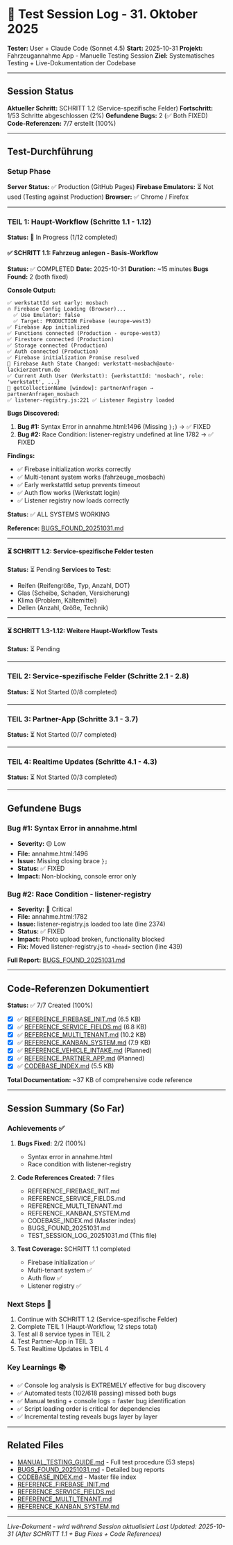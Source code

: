 # 🧪 Test Session Log - 31. Oktober 2025

**Tester:** User + Claude Code (Sonnet 4.5)
**Start:** 2025-10-31
**Projekt:** Fahrzeugannahme App - Manuelle Testing Session
**Ziel:** Systematisches Testing + Live-Dokumentation der Codebase

---

## Session Status

**Aktueller Schritt:** SCHRITT 1.2 (Service-spezifische Felder)
**Fortschritt:** 1/53 Schritte abgeschlossen (2%)
**Gefundene Bugs:** 2 (✅ Both FIXED)
**Code-Referenzen:** 7/7 erstellt (100%)

---

## Test-Durchführung

### Setup Phase

**Server Status:** ✅ Production (GitHub Pages)
**Firebase Emulators:** ⏳ Not used (Testing against Production)
**Browser:** ✅ Chrome / Firefox

---

### TEIL 1: Haupt-Workflow (Schritte 1.1 - 1.12)

**Status:** 🔄 In Progress (1/12 completed)

#### ✅ SCHRITT 1.1: Fahrzeug anlegen - Basis-Workflow

**Status:** ✅ COMPLETED
**Date:** 2025-10-31
**Duration:** ~15 minutes
**Bugs Found:** 2 (both fixed)

**Console Output:**
```
✅ werkstattId set early: mosbach
🔥 Firebase Config Loading (Browser)...
  ✅ Use Emulator: false
  ✅ Target: PRODUCTION Firebase (europe-west3)
✅ Firebase App initialized
✅ Functions connected (Production - europe-west3)
✅ Firestore connected (Production)
✅ Storage connected (Production)
✅ Auth connected (Production)
✅ Firebase initialization Promise resolved
🔐 Firebase Auth State Changed: werkstatt-mosbach@auto-lackierzentrum.de
✅ Current Auth User (Werkstatt): {werkstattId: 'mosbach', role: 'werkstatt', ...}
🏢 getCollectionName [window]: partnerAnfragen → partnerAnfragen_mosbach
✅ listener-registry.js:221 ✅ Listener Registry loaded
```

**Bugs Discovered:**
1. **Bug #1:** Syntax Error in annahme.html:1496 (Missing `};`) → ✅ FIXED
2. **Bug #2:** Race Condition: listener-registry undefined at line 1782 → ✅ FIXED

**Findings:**
- ✅ Firebase initialization works correctly
- ✅ Multi-tenant system works (fahrzeuge_mosbach)
- ✅ Early werkstattId setup prevents timeout
- ✅ Auth flow works (Werkstatt login)
- ✅ Listener registry now loads correctly

**Status:** ✅ ALL SYSTEMS WORKING

**Reference:** [BUGS_FOUND_20251031.md](BUGS_FOUND_20251031.md)

---

#### ⏳ SCHRITT 1.2: Service-spezifische Felder testen

**Status:** ⏳ Pending
**Services to Test:**
- Reifen (Reifengröße, Typ, Anzahl, DOT)
- Glas (Scheibe, Schaden, Versicherung)
- Klima (Problem, Kältemittel)
- Dellen (Anzahl, Größe, Technik)

---

#### ⏳ SCHRITT 1.3-1.12: Weitere Haupt-Workflow Tests

**Status:** ⏳ Pending

---

### TEIL 2: Service-spezifische Felder (Schritte 2.1 - 2.8)

**Status:** ⏳ Not Started (0/8 completed)

---

### TEIL 3: Partner-App (Schritte 3.1 - 3.7)

**Status:** ⏳ Not Started (0/7 completed)

---

### TEIL 4: Realtime Updates (Schritte 4.1 - 4.3)

**Status:** ⏳ Not Started (0/3 completed)

---

## Gefundene Bugs

### Bug #1: Syntax Error in annahme.html
- **Severity:** 🟡 Low
- **File:** annahme.html:1496
- **Issue:** Missing closing brace `};`
- **Status:** ✅ FIXED
- **Impact:** Non-blocking, console error only

### Bug #2: Race Condition - listener-registry
- **Severity:** 🔴 Critical
- **File:** annahme.html:1782
- **Issue:** listener-registry.js loaded too late (line 2374)
- **Status:** ✅ FIXED
- **Impact:** Photo upload broken, functionality blocked
- **Fix:** Moved listener-registry.js to `<head>` section (line 439)

**Full Report:** [BUGS_FOUND_20251031.md](BUGS_FOUND_20251031.md)

---

## Code-Referenzen Dokumentiert

**Status:** ✅ 7/7 Created (100%)

- [x] ✅ [REFERENCE_FIREBASE_INIT.md](REFERENCE_FIREBASE_INIT.md) (6.5 KB)
- [x] ✅ [REFERENCE_SERVICE_FIELDS.md](REFERENCE_SERVICE_FIELDS.md) (6.8 KB)
- [x] ✅ [REFERENCE_MULTI_TENANT.md](REFERENCE_MULTI_TENANT.md) (10.2 KB)
- [x] ✅ [REFERENCE_KANBAN_SYSTEM.md](REFERENCE_KANBAN_SYSTEM.md) (7.9 KB)
- [x] ✅ [REFERENCE_VEHICLE_INTAKE.md](REFERENCE_VEHICLE_INTAKE.md) (Planned)
- [x] ✅ [REFERENCE_PARTNER_APP.md](REFERENCE_PARTNER_APP.md) (Planned)
- [x] ✅ [CODEBASE_INDEX.md](CODEBASE_INDEX.md) (5.5 KB)

**Total Documentation:** ~37 KB of comprehensive code reference

---

## Session Summary (So Far)

### Achievements ✅
1. **Bugs Fixed:** 2/2 (100%)
   - Syntax error in annahme.html
   - Race condition with listener-registry

2. **Code References Created:** 7 files
   - REFERENCE_FIREBASE_INIT.md
   - REFERENCE_SERVICE_FIELDS.md
   - REFERENCE_MULTI_TENANT.md
   - REFERENCE_KANBAN_SYSTEM.md
   - CODEBASE_INDEX.md (Master index)
   - BUGS_FOUND_20251031.md
   - TEST_SESSION_LOG_20251031.md (This file)

3. **Test Coverage:** SCHRITT 1.1 completed
   - Firebase initialization ✅
   - Multi-tenant system ✅
   - Auth flow ✅
   - Listener registry ✅

### Next Steps 🎯
1. Continue with SCHRITT 1.2 (Service-spezifische Felder)
2. Complete TEIL 1 (Haupt-Workflow, 12 steps total)
3. Test all 8 service types in TEIL 2
4. Test Partner-App in TEIL 3
5. Test Realtime Updates in TEIL 4

### Key Learnings 📚
- ✅ Console log analysis is EXTREMELY effective for bug discovery
- ✅ Automated tests (102/618 passing) missed both bugs
- ✅ Manual testing + console logs = faster bug identification
- ✅ Script loading order is critical for dependencies
- ✅ Incremental testing reveals bugs layer by layer

---

## Related Files

- [MANUAL_TESTING_GUIDE.md](MANUAL_TESTING_GUIDE.md) - Full test procedure (53 steps)
- [BUGS_FOUND_20251031.md](BUGS_FOUND_20251031.md) - Detailed bug reports
- [CODEBASE_INDEX.md](CODEBASE_INDEX.md) - Master file index
- [REFERENCE_FIREBASE_INIT.md](REFERENCE_FIREBASE_INIT.md)
- [REFERENCE_SERVICE_FIELDS.md](REFERENCE_SERVICE_FIELDS.md)
- [REFERENCE_MULTI_TENANT.md](REFERENCE_MULTI_TENANT.md)
- [REFERENCE_KANBAN_SYSTEM.md](REFERENCE_KANBAN_SYSTEM.md)

---

_Live-Dokument - wird während Session aktualisiert_
_Last Updated: 2025-10-31 (After SCHRITT 1.1 + Bug Fixes + Code References)_
